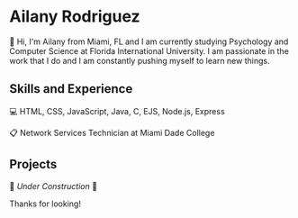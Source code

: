 # Ailany Rodriguez

👋 Hi, I'm Ailany from Miami, FL and I am currently studying Psychology and Computer Science at Florida International University. I am passionate in the work that I do and I am constantly pushing myself to learn new things. 

## Skills and Experience

💻 HTML, CSS, JavaScript, Java, C, EJS, Node.js, Express

📋 Network Services Technician at Miami Dade College

## Projects

🚧 *Under Construction* 🚧

Thanks for looking!
